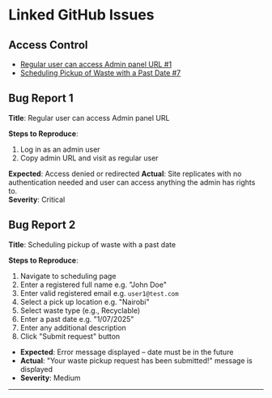 # Linked GitHub Issues

## Access Control

- [Regular user can access Admin panel URL #1](https://github.com/Ian-Joseph/CleanCity/issues/1)
- [Scheduling Pickup of Waste with a Past Date #7](https://github.com/Ian-Joseph/CleanCity/issues/7)

## Bug Report 1

**Title**: Regular user can access Admin panel URL

**Steps to Reproduce**:

1. Log in as an admin user
2. Copy admin URL and visit as regular user

**Expected**: Access denied or redirected 
**Actual**: Site replicates with no authentication needed and user can access anything the admin has rights to.  
**Severity**: Critical

## Bug Report 2

**Title**: Scheduling pickup of waste with a past date

**Steps to Reproduce**:

1. Navigate to scheduling page
2. Enter a registered full name  e.g. "John Doe"
3. Enter valid registered email e.g. `user1@test.com`
4. Select a pick up location e.g. "Nairobi"
5. Select waste type (e.g., Recyclable)
6. Enter a past date e.g. "1/07/2025"
7. Enter any additional description  
8. Click "Submit request" button

- **Expected**: Error message displayed – date must be in the future
- **Actual**: "Your waste pickup request has been submitted!" message is displayed
- **Severity**: Medium

---
